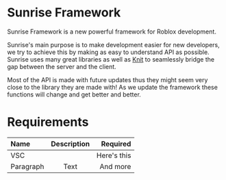 # Sunrise Framework

Sunrise Framework is a new powerful framework for Roblox development.

Sunrise's main purpose is to make development easier for new developers, we try to achieve this by making as easy to understand API as possible. Sunrise uses many great libraries as well as [Knit](https://github.com/Sleitnick/Knit) to seamlessly bridge the gap between the server and the client. 

Most of the API is made with future updates thus they might seem very close to the library they are made with! As we update the framework these functions will change and get better and better.



# Requirements

| Name      | Description | Required    |
| :---        |    :----:   |          ---: |
| VSC      |        | Here's this   |
| Paragraph   | Text        | And more      |
